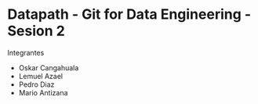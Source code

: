 # Datapath - Git for Data Engineering - Sesion 2

Integrantes
- Oskar Cangahuala
- Lemuel Azael
- Pedro Diaz
- Mario Antizana


